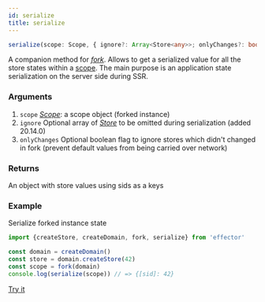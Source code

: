 ```yaml
---
id: serialize
title: serialize
---
```


```ts
serialize(scope: Scope, { ignore?: Array<Store<any>>; onlyChanges?: boolean }): {[sid: string]: any}
```

A companion method for [_fork_](./fork.md). Allows to get a serialized value for all the store states within a [scope](./Scope.md). The main purpose is an application state serialization on the server side during SSR.

### Arguments

1. `scope` [_Scope_](./Scope.md): a scope object (forked instance)
2. `ignore` Optional array of [_Store_](Store.md) to be omitted during serialization (added 20.14.0)
3. `onlyChanges` Optional boolean flag to ignore stores which didn't changed in fork (prevent default values from being carried over network)

### Returns

An object with store values using sids as a keys

### Example

Serialize forked instance state

```js
import {createStore, createDomain, fork, serialize} from 'effector'

const domain = createDomain()
const store = domain.createStore(42)
const scope = fork(domain)
console.log(serialize(scope)) // => {[sid]: 42}
```

[Try it](https://share.effector.dev/Qb2ywYqo)
